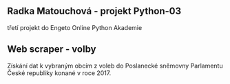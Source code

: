 ## Radka Matouchová - projekt Python-03 ##
třetí projekt do Engeto Online Python Akademie
## Web scraper - volby ##
Získání dat k vybraným obcím z voleb do Poslanecké sněmovny Parlamentu České republiky konané v roce 2017.
